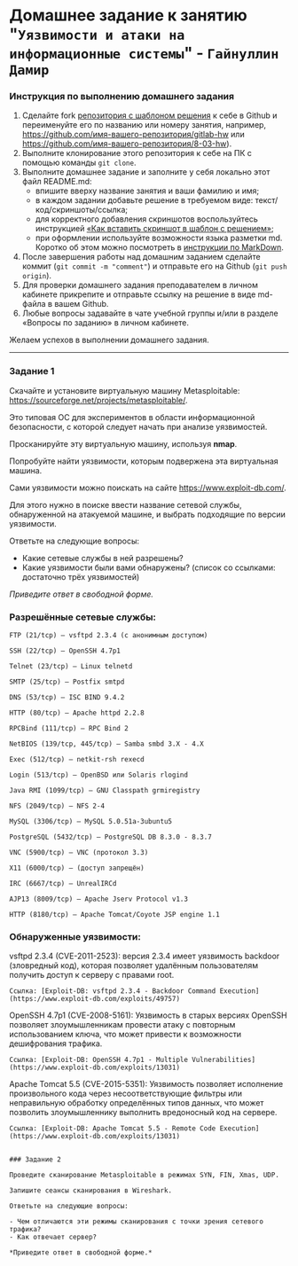 # Домашнее задание к занятию "`Уязвимости и атаки на информационные системы`" - `Гайнуллин Дамир`

### Инструкция по выполнению домашнего задания

1. Сделайте fork [репозитория c шаблоном решения](https://github.com/netology-code/sys-pattern-homework) к себе в Github и переименуйте его по названию или номеру занятия, например, https://github.com/имя-вашего-репозитория/gitlab-hw или https://github.com/имя-вашего-репозитория/8-03-hw).
2. Выполните клонирование этого репозитория к себе на ПК с помощью команды `git clone`.
3. Выполните домашнее задание и заполните у себя локально этот файл README.md:
   - впишите вверху название занятия и ваши фамилию и имя;
   - в каждом задании добавьте решение в требуемом виде: текст/код/скриншоты/ссылка;
   - для корректного добавления скриншотов воспользуйтесь инструкцией [«Как вставить скриншот в шаблон с решением»](https://github.com/netology-code/sys-pattern-homework/blob/main/screen-instruction.md);
   - при оформлении используйте возможности языка разметки md. Коротко об этом можно посмотреть в [инструкции по MarkDown](https://github.com/netology-code/sys-pattern-homework/blob/main/md-instruction.md).
4. После завершения работы над домашним заданием сделайте коммит (`git commit -m "comment"`) и отправьте его на Github (`git push origin`).
5. Для проверки домашнего задания преподавателем в личном кабинете прикрепите и отправьте ссылку на решение в виде md-файла в вашем Github.
6. Любые вопросы задавайте в чате учебной группы и/или в разделе «Вопросы по заданию» в личном кабинете.

Желаем успехов в выполнении домашнего задания.

------

### Задание 1

Скачайте и установите виртуальную машину Metasploitable: https://sourceforge.net/projects/metasploitable/.

Это типовая ОС для экспериментов в области информационной безопасности, с которой следует начать при анализе уязвимостей.

Просканируйте эту виртуальную машину, используя **nmap**.

Попробуйте найти уязвимости, которым подвержена эта виртуальная машина.

Сами уязвимости можно поискать на сайте https://www.exploit-db.com/.

Для этого нужно в поиске ввести название сетевой службы, обнаруженной на атакуемой машине, и выбрать подходящие по версии уязвимости.

Ответьте на следующие вопросы:

- Какие сетевые службы в ней разрешены?
- Какие уязвимости были вами обнаружены? (список со ссылками: достаточно трёх уязвимостей)
  
*Приведите ответ в свободной форме.*  


### Разрешённые сетевые службы:
```
FTP (21/tcp) — vsftpd 2.3.4 (с анонимным доступом)

SSH (22/tcp) — OpenSSH 4.7p1

Telnet (23/tcp) — Linux telnetd

SMTP (25/tcp) — Postfix smtpd

DNS (53/tcp) — ISC BIND 9.4.2

HTTP (80/tcp) — Apache httpd 2.2.8

RPCBind (111/tcp) — RPC Bind 2

NetBIOS (139/tcp, 445/tcp) — Samba smbd 3.X - 4.X

Exec (512/tcp) — netkit-rsh rexecd

Login (513/tcp) — OpenBSD или Solaris rlogind

Java RMI (1099/tcp) — GNU Classpath grmiregistry

NFS (2049/tcp) — NFS 2-4

MySQL (3306/tcp) — MySQL 5.0.51a-3ubuntu5

PostgreSQL (5432/tcp) — PostgreSQL DB 8.3.0 - 8.3.7

VNC (5900/tcp) — VNC (протокол 3.3)

X11 (6000/tcp) — (доступ запрещён)

IRC (6667/tcp) — UnrealIRCd

AJP13 (8009/tcp) — Apache Jserv Protocol v1.3

HTTP (8180/tcp) — Apache Tomcat/Coyote JSP engine 1.1
```

### Обнаруженные уязвимости:

vsftpd 2.3.4 (CVE-2011-2523): версия 2.3.4 имеет уязвимость backdoor (зловредный код), которая позволяет удалённым пользователям получить доступ к серверу с правами root.
```
Ссылка: [Exploit-DB: vsftpd 2.3.4 - Backdoor Command Execution](https://www.exploit-db.com/exploits/49757)
```
OpenSSH 4.7p1 (CVE-2008-5161): Уязвимость в старых версиях OpenSSH позволяет злоумышленникам провести атаку с повторным использованием ключа, что может привести к возможности дешифрования трафика.
```
Ссылка: [Exploit-DB: OpenSSH 4.7p1 - Multiple Vulnerabilities](https://www.exploit-db.com/exploits/13031)
```
Apache Tomcat 5.5 (CVE-2015-5351): Уязвимость позволяет исполнение произвольного кода через несоответствующие фильтры или неправильную обработку определённых типов данных, что может позволить злоумышленнику выполнить вредоносный код на сервере.
```
Ссылка: [Exploit-DB: Apache Tomcat 5.5 - Remote Code Execution](https://www.exploit-db.com/exploits/13031)


### Задание 2

Проведите сканирование Metasploitable в режимах SYN, FIN, Xmas, UDP.

Запишите сеансы сканирования в Wireshark.

Ответьте на следующие вопросы:

- Чем отличаются эти режимы сканирования с точки зрения сетевого трафика?
- Как отвечает сервер?

*Приведите ответ в свободной форме.*
